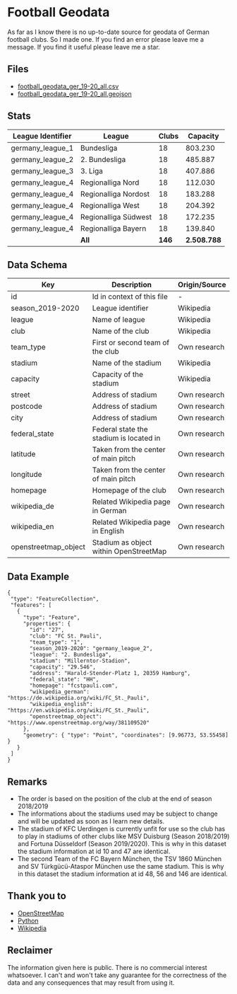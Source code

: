 # Football Geodata

As far as I know there is no up-to-date source for geodata of German football clubs. So I made one. If you find an error please leave me a message. If you find it useful please leave me a star.

## Files

- [football_geodata_ger_19-20_all.csv](data/football_geodata_ger_19-20_all.csv)
- [football_geodata_ger_19-20_all.geojson](data/football_geodata_ger_19-20_all.geojson)


## Stats

| League Identifier   | League                | Clubs    | Capacity       |
|---------------------|-----------------------|----------|----------------|
| germany_league_1    | Bundesliga            | 18       | 803.230        |
| germany_league_2    | 2. Bundesliga         | 18       | 485.887        |
| germany_league_3    | 3. Liga               | 18       | 407.886        |
| germany_league_4    | Regionalliga Nord     | 18       | 112.030        |
| germany_league_4    | Regionalliga Nordost  | 18       | 183.288        |
| germany_league_4    | Regionalliga West     | 18       | 204.392        |
| germany_league_4    | Regionalliga Südwest  | 18       | 172.235        |
| germany_league_4    | Regionalliga Bayern   | 18       | 139.840        |
|                     | **All**               | **146**  | **2.508.788**  |


## Data Schema 

Key                   | Description                                   | Origin/Source |
--------------------- | --------------------------------------------- |---------------|
id                    | Id in context of this file                    | -             |
season_2019-2020      | League identifier                             | Wikipedia     |
league                | Name of league                                | Wikipedia     |
club                  | Name of the club                              | Wikipedia     |
team_type             | First or second team of the club              | Own research  |
stadium               | Name of the stadium                           | Wikipedia     |
capacity              | Capacity of the stadium                       | Wikipedia     |
street                | Address of stadium                            | Own research  |
postcode              | Address of stadium                            | Own research  |
city                  | Address of stadium                            | Own research  |
federal_state         | Federal state the stadium is located in       | Own research  |
latitude              | Taken from the center of main pitch           | Own research  |
longitude             | Taken from the center of main pitch           | Own research  |
homepage              | Homepage of the club                          | Own research  | 
wikipedia_de          | Related Wikipedia page in German              | Own research  | 
wikipedia_en          | Related Wikipedia page in English             | Own research  | 
openstreetmap_object  | Stadium as object within OpenStreetMap        | Own research  | 


## Data Example

 ```
{
  "type": "FeatureCollection",
  "features": [
    {
      "type": "Feature",
      "properties": {
        "id": "27",
        "club": "FC St. Pauli",
        "team_type": "1",
        "season_2019-2020": "germany_league_2",
        "league": "2. Bundesliga",
        "stadium": "Millerntor-Stadion",
        "capacity": "29.546",
        "address": "Harald-Stender-Platz 1, 20359 Hamburg",
        "federal_state": "HH",
        "homepage": "fcstpauli.com",
        "wikipedia_german": "https://de.wikipedia.org/wiki/FC_St._Pauli",
        "wikipedia_english": "https://en.wikipedia.org/wiki/FC_St._Pauli",
        "openstreetmap_object": "https://www.openstreetmap.org/way/381109520"
      },
      "geometry": { "type": "Point", "coordinates": [9.96773, 53.55458] }
    }
  ]
}
 ``` 


## Remarks

- The order is based on the position of the club at the end of season 2018/2019
- The informations about the stadiums used may be subject to change and will be updated as soon as I learn new details.
- The stadium of KFC Uerdingen is currently unfit for use so the club has to play in stadiums of other clubs like MSV Duisburg (Season 2018/2019) and Fortuna Düsseldorf (Season 2019/2020). This is why in this dataset the stadium information at id 10 and 47 are identical. 
- The second Team of the FC Bayern München, the TSV 1860 München and SV Türkgücü-Ataspor München use the same stadium. This is why in this dataset the stadium information at id 48, 56 and 146 are identical.


## Thank you to

- [OpenStreetMap](https://www.openstreetmap.org/about)
- [Python](https://www.python.org)
- [Wikipedia](https://en.wikipedia.org/wiki/Wikipedia:About)


## Reclaimer

The information given here is public. There is no commercial interest whatsoever. I can't and won't take any guarantee for the correctness of the data and any consequences that may result from using it.